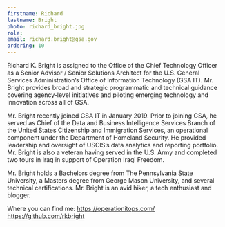 ```yaml
---
firstname: Richard  
lastname: Bright
photo: richard_bright.jpg
role:
email: richard.bright@gsa.gov
ordering: 10
---
```


Richard K. Bright is assigned to the Office of the Chief Technology Officer as a Senior Advisor / Senior Solutions Architect for the U.S. General Services Administration’s Office of Information Technology (GSA IT). Mr. Bright provides broad and strategic programmatic and technical guidance covering agency-level initiatives and piloting emerging technology and innovation across all of GSA. 

Mr. Bright recently joined GSA IT in January 2019. Prior to joining GSA, he served as Chief of the Data and Business Intelligence Services Branch of the United States Citizenship and Immigration Services, an operational component under the Department of Homeland Security. He provided leadership and oversight of USCIS’s data analytics and reporting portfolio. Mr. Bright is also a veteran having served in the U.S. Army and completed two tours in Iraq in support of Operation Iraqi Freedom. 

Mr. Bright holds a Bachelors degree from The Pennsylvania State University, a Masters degree from George Mason University, and several technical certifications. Mr. Bright is an avid hiker, a tech enthusiast and blogger. 

 Where you can find me:
https://operationitops.com/
https://github.com/rkbright

